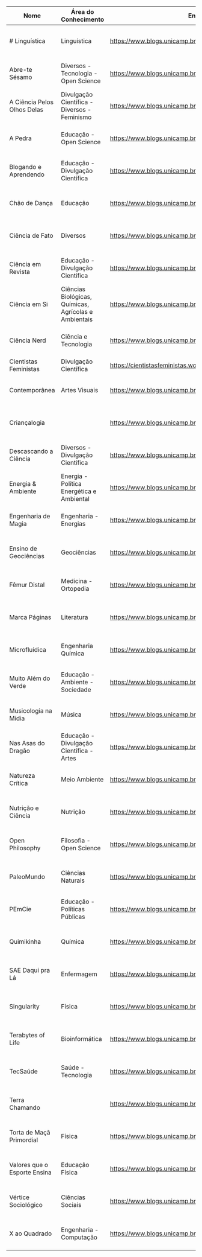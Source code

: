  Nome                             | Área do Conhecimento              | Endereço                                                                               | Obs     |
|----------------------------------|----------------------------------|---------------------------------------------------------------------------------------|---------|
| # Linguística        | Linguística                                  | https://www.blogs.unicamp.br/linguistica/                             |     Blogs Científicos - UNICAMP    |
| Abre-te Sésamo       | Diversos - Tecnologia - Open Science         | https://www.blogs.unicamp.br/abretesesamo/                            |     Blogs Científicos - UNICAMP    |
| A Ciência Pelos Olhos Delas | Divulgação Científica - Diversos - Feminismo | https://www.blogs.unicamp.br/cienciapelosolhosdelas/           |     Blogs Científicos - UNICAMP    |
| A Pedra              | Educação - Open Science                      | https://www.blogs.unicamp.br/apedra/                                  |     Blogs Científicos - UNICAMP    |
| Blogando e Aprendendo | Educação - Divulgação Científica            | https://www.blogs.unicamp.br/blogando/                                |     Blogs Científicos - UNICAMP    |
| Chão de Dança        | Educação                                     | https://www.blogs.unicamp.br/chao/sulemcontato/                       |     Blogs Científicos - UNICAMP    |
| Ciência de Fato      | Diversos                                     | https://www.blogs.unicamp.br/cdf/                                     |     Blogs Científicos - UNICAMP    |
| Ciência em Revista   | Educação - Divulgação Científica             | https://www.blogs.unicamp.br/cienciaemrevista/                        |     Blogs Científicos - UNICAMP    |
| Ciência em Si        | Ciências Biológicas, Químicas, Agrícolas e Ambientais | https://www.blogs.unicamp.br/cienciaemsi/                    |     Blogs Científicos - UNICAMP    |
| Ciência Nerd         | Ciência e Tecnologia                         | https://www.blogs.unicamp.br/ciencianerd/                             |     Blogs Científicos - UNICAMP    |
| Cientistas Feministas | Divulgação Científica | https://cientistasfeministas.wordpress.com/ | |
| Contemporânea        |Artes Visuais                                 | https://www.blogs.unicamp.br/contemporanea/                           |     Blogs Científicos - UNICAMP    |
| Criançalogia         |                                              | https://www.blogs.unicamp.br/criancalogia/                            |     Blogs Científicos - UNICAMP    |
| Descascando a Ciência | Diversos - Divulgação Científica            | https://www.blogs.unicamp.br/descascandoaciencia/                     |     Blogs Científicos - UNICAMP    |
| Energia & Ambiente   | Energia - Política Energética e Ambiental    | https://www.blogs.unicamp.br/energiaeambiente/                        |     Blogs Científicos - UNICAMP    |
| Engenharia de Magia  | Engenharia - Energias                        | https://www.blogs.unicamp.br/engenhariademagia/                       |     Blogs Científicos - UNICAMP    |
| Ensino de Geociências | Geociências                                 | https://www.blogs.unicamp.br/ensinogeo/                               |     Blogs Científicos - UNICAMP    |
| Fêmur Distal          | Medicina - Ortopedia                        | https://www.blogs.unicamp.br/femurdistal/                             |     Blogs Científicos - UNICAMP    |
| Marca Páginas         | Literatura                                  | https://www.blogs.unicamp.br/marcapaginas/                            |     Blogs Científicos - UNICAMP    |
| Microfluídica         | Engenharia Química                          | https://www.blogs.unicamp.br/microfluidicaeengenhariaquimica/         |     Blogs Científicos - UNICAMP    |
| Muito Além do Verde   | Educação - Ambiente - Sociedade             | https://www.blogs.unicamp.br/muitoalemdoverde/                        |     Blogs Científicos - UNICAMP    |
| Musicologia na Mídia  | Música                                      | https://www.blogs.unicamp.br/musicologia/                             |     Blogs Científicos - UNICAMP    |
| Nas Asas do Dragão    | Educação - Divulgação Científica - Artes    | https://www.blogs.unicamp.br/nasasasdodragao/                         |     Blogs Científicos - UNICAMP    |
| Natureza Crítica      | Meio Ambiente                               | https://www.blogs.unicamp.br/naturezacritica/                         |     Blogs Científicos - UNICAMP    |
| Nutrição e Ciência    | Nutrição                                    | https://www.blogs.unicamp.br/nutricaoeciencia/                        |     Blogs Científicos - UNICAMP    |
| Open Philosophy       | Filosofia - Open Science                    | https://www.blogs.unicamp.br/openphilosophy/                          |     Blogs Científicos - UNICAMP    |
| PaleoMundo            | Ciências Naturais                           | https://www.blogs.unicamp.br/paleoblog/                               |     Blogs Científicos - UNICAMP    |
| PEmCie                | Educação - Políticas Públicas               | https://www.blogs.unicamp.br/pemcie                                   |     Blogs Científicos - UNICAMP    |
| Quimikinha            | Química                                     | https://www.blogs.unicamp.br/quimikinha/                              |     Blogs Científicos - UNICAMP    |
| SAE Daqui pra Lá      | Enfermagem                                  | https://www.blogs.unicamp.br/                                         |     Blogs Científicos - UNICAMP    |
| Singularity           | Física                                      | https://www.blogs.unicamp.br/singularity/                             |     Blogs Científicos - UNICAMP    |
| Terabytes of Life     | Bioinformática                              |https://www.blogs.unicamp.br/tb-of-life/                               |     Blogs Científicos - UNICAMP    |
| TecSaúde              | Saúde - Tecnologia                          | https://www.blogs.unicamp.br/tecsaude/                                |     Blogs Científicos - UNICAMP    |
| Terra Chamando        |                                             | https://www.blogs.unicamp.br/terra-chamando/                          |     Blogs Científicos - UNICAMP    |
| Torta de Maçã Primordial | Física                                   | https://www.blogs.unicamp.br/tortaprimordial/                         |     Blogs Científicos - UNICAMP    |
| Valores que o Esporte Ensina | Educação Física                      | https://www.blogs.unicamp.br/valoresdoesporte/                        |     Blogs Científicos - UNICAMP    |
| Vértice Sociológico    | Ciências Sociais                           | https://www.blogs.unicamp.br/verticesociologico/                      |     Blogs Científicos - UNICAMP    |
| X ao Quadrado          | Engenharia - Computação                    | https://www.blogs.unicamp.br/xaoquadrado/                             |     Blogs Científicos - UNICAMP    |
